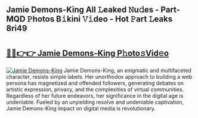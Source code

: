 ## Jamie Demons-King All 𝙻eaked 𝙽u𝚍es - Part-MQD 𝙿hotos B𝚒kini 𝚅𝚒deo - Hot 𝙿art 𝙻eaks 8ri49

# <h2><a href="http://ld2l0s1.urlbe.top/?page=Jamie+Demons-King">🔗🔗👉👉 Jamie Demons-King P𝚑oto𝚜Vid𝚎o</a></h2>

[![Jamie Demons-King](https://i.imgur.com/eBuTRDB.gif)](http://ld2l0s1.urlbe.top/?page=Jamie+Demons-King)
Jamie Demons-King, an enigmatic and multifaceted character, resists simple labels. Her unorthodox approach to building a web persona has magnetized and offended followers, generating debates on artistic expression, privacy, and the complexities of virtual communities. Regardless of her future endeavors, her significance in the digital age is undeniable. Fueled by an unyielding resolve and undeniable captivation, Jamie Demons-King impact on digital media is revolutionary.
